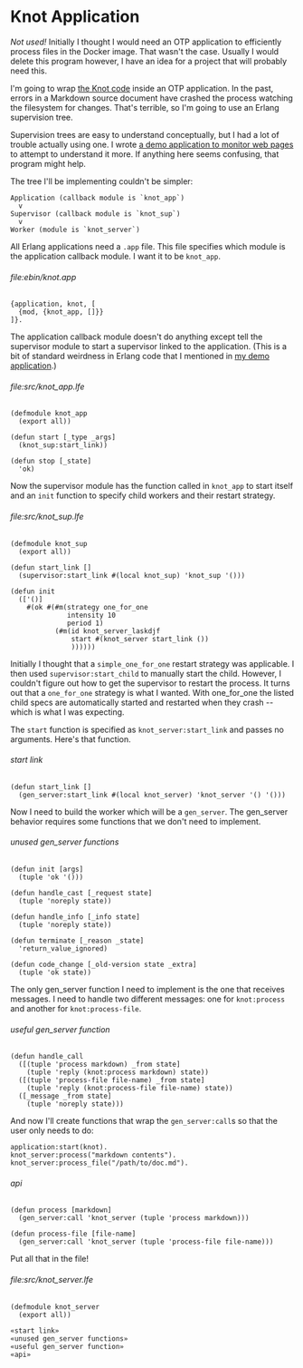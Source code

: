 <!-- Knot delimiters: "«" "»" -->
# Knot Application

*Not used!* Initially I thought I would need an OTP application to efficiently
process files in the Docker image. That wasn't the case. Usually I would delete
this program however, I have an idea for a project that will probably need
this.

I'm going to wrap [the Knot code][] inside an OTP application. In the past,
errors in a Markdown source document have crashed the process watching the
filesystem for changes. That's terrible, so I'm going to use an Erlang
supervision tree.

Supervision trees are easy to understand conceptually, but I had a lot of
trouble actually using one. I wrote [a demo application to monitor web pages][]
to attempt to understand it more. If anything here seems confusing, that
program might help.

The tree I'll be implementing couldn't be simpler:

    Application (callback module is `knot_app`)
      v
    Supervisor (callback module is `knot_sup`)
      v
    Worker (module is `knot_server`)

All Erlang applications need a `.app` file. This file specifies which module is
the application callback module. I want it to be `knot_app`.

###### file:ebin/knot.app
    {application, knot, [
      {mod, {knot_app, []}}
    ]}.

The application callback module doesn't do anything except tell the supervisor
module to start a supervisor linked to the application. (This is a bit of
standard weirdness in Erlang code that I mentioned in [my demo application][].)

###### file:src/knot_app.lfe
    (defmodule knot_app
      (export all))

    (defun start [_type _args]
      (knot_sup:start_link))

    (defun stop [_state]
      'ok)

Now the supervisor module has the function called in `knot_app` to start itself
and an `init` function to specify child workers and their restart strategy.

###### file:src/knot_sup.lfe
    (defmodule knot_sup
      (export all))

    (defun start_link []
      (supervisor:start_link #(local knot_sup) 'knot_sup '()))

    (defun init
      (['()]
        #(ok #(#m(strategy one_for_one
                  intensity 10
                  period 1)
               (#m(id knot_server_laskdjf
                   start #(knot_server start_link ())
                   ))))))

Initially I thought that a `simple_one_for_one` restart strategy was
applicable. I then used `supervisor:start_child` to manually start the child.
However, I couldn't figure out how to get the supervisor to restart the
process. It turns out that a `one_for_one` strategy is what I wanted. With
one_for_one the listed child specs are automatically started and restarted when
they crash -- which is what I was expecting.

The `start` function is specified as `knot_server:start_link` and passes no
arguments. Here's that function.

###### start link
    (defun start_link []
      (gen_server:start_link #(local knot_server) 'knot_server '() '()))

Now I need to build the worker which will be a `gen_server`. The gen_server
behavior requires some functions that we don't need to implement.

###### unused gen_server functions
    (defun init [args]
      (tuple 'ok '()))

    (defun handle_cast [_request state]
      (tuple 'noreply state))

    (defun handle_info [_info state]
      (tuple 'noreply state))

    (defun terminate [_reason _state]
      'return_value_ignored)

    (defun code_change [_old-version state _extra]
      (tuple 'ok state))

The only gen_server function I need to implement is the one that receives
messages. I need to handle two different messages: one for `knot:process` and
another for `knot:process-file`.

###### useful gen_server function
    (defun handle_call
      ([(tuple 'process markdown) _from state]
        (tuple 'reply (knot:process markdown) state))
      ([(tuple 'process-file file-name) _from state]
        (tuple 'reply (knot:process-file file-name) state))
      ([_message _from state]
        (tuple 'noreply state)))

And now I'll create functions that wrap the `gen_server:call`s so that the user
only needs to do:

    application:start(knot).
    knot_server:process("markdown contents").
    knot_server:process_file("/path/to/doc.md").

###### api
    (defun process [markdown]
      (gen_server:call 'knot_server (tuple 'process markdown)))

    (defun process-file [file-name]
      (gen_server:call 'knot_server (tuple 'process-file file-name)))

Put all that in the file!

###### file:src/knot_server.lfe
    (defmodule knot_server
      (export all))

    «start link»
    «unused gen_server functions»
    «useful gen_server function»
    «api»



[the Knot code]: ./knot.md
[a demo application to monitor web pages]: https://github.com/mqsoh/mon
[my demo application]: https://github.com/mqsoh/mon
